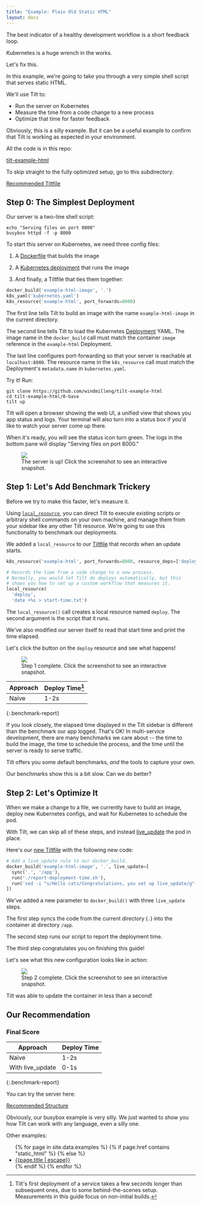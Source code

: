 ```yaml
---
title: "Example: Plain Old Static HTML"
layout: docs
---
```


The best indicator of a healthy development workflow is a short feedback loop.

Kubernetes is a huge wrench in the works.

Let's fix this.

In this example, we're going to take you through a very simple shell script that
serves static HTML.

We'll use Tilt to:

- Run the server on Kubernetes
- Measure the time from a code change to a new process
- Optimize that time for faster feedback

Obviously, this is a silly example. But it can be a useful example to confirm that Tilt is working
as expected in your environment.

All the code is in this repo:

[tilt-example-html](https://github.com/windmilleng/tilt-example-html)

To skip straight to the fully optimized setup, go to this subdirectory:

[Recommended Tiltfile](https://github.com/windmilleng/tilt-example-html/blob/master/2-recommended/Tiltfile)

## Step 0: The Simplest Deployment

Our server is a two-line shell script:

```shell
echo "Serving files on port 8000"
busybox httpd -f -p 8000
```

To start this server on Kubernetes, we need three config files:

1) A [Dockerfile](https://github.com/windmilleng/tilt-example-html/blob/master/0-base/Dockerfile) that builds the image

2) A [Kubernetes deployment](https://github.com/windmilleng/tilt-example-html/blob/master/0-base/kubernetes.yaml) that runs the image

3) And finally, a Tiltfile that ties them together:

```python
docker_build('example-html-image', '.')
k8s_yaml('kubernetes.yaml')
k8s_resource('example-html', port_forwards=8000)
```

The first line tells Tilt to build an image with the name `example-html-image`
in the current directory.

The second line tells Tilt to load the Kubernetes
[Deployment](https://kubernetes.io/docs/concepts/workloads/controllers/deployment/#creating-a-deployment)
YAML. The image name in the `docker_build` call must match the container `image`
reference in the `example-html` Deployment.

The last line configures port-forwarding so that your server is
reachable at `localhost:8000`. The resource name in the `k8s_resource` call
must match the Deployment's `metadata.name` in `kubernetes.yaml`.

Try it! Run:

```
git clone https://github.com/windmilleng/tilt-example-html
cd tilt-example-html/0-base
tilt up
```

Tilt will open a browser showing the web UI, a unified view that shows you app
status and logs. Your terminal will also turn into a status box if you'd like to
watch your server come up there.

When it's ready, you will see the status icon turn green. The logs in the
bottom pane will display "Serving files on port 8000."

<figure>
  <a class="is-image" href="https://cloud.tilt.dev/snapshot/AejkyuULr2AjWu50Eck=">
    <img src="assets/docimg/example-static-html-image-1.png">
  </a>
  <figcaption>The server is up! Click the screenshot to see an interactive snapshot.</figcaption>
</figure>

## Step 1: Let's Add Benchmark Trickery

Before we try to make this faster, let's measure it.

Using [`local_resource`](local_resource.html), you can direct Tilt to execute existing scripts or arbitrary shell commands on your own machine, and manage them from your sidebar like any other Tilt resource. We're going to use this functionality to benchmark our deployments.

We added a `local_resource` to our
[Tiltfile](https://github.com/windmilleng/tilt-example-html/blob/master/1-measured/Tiltfile)
that records when an update starts.

```python
k8s_resource('example-html', port_forwards=8000, resource_deps=['deploy'])

# Records the time from a code change to a new process.
# Normally, you would let Tilt do deploys automatically, but this
# shows you how to set up a custom workflow that measures it.
local_resource(
  'deploy',
  'date +%s > start-time.txt')
```

The `local_resource()` call creates a local resource named `deploy`. The second
argument is the script that it runs.

We've also modified our server itself to read that start time and print the time
elapsed.

Let's click the button on the `deploy` resource and see what happens!

<figure>
  <a class="is-image" href="https://cloud.tilt.dev/snapshot/AcD7yuUL6_d3neimWHk=">
    <img src="assets/docimg/example-static-html-image-2.png">
  </a>
  <figcaption>Step 1 complete. Click the screenshot to see an interactive snapshot.</figcaption>
</figure>

| Approach | Deploy Time[^1] |
|---|---|
| Naive | 1-2s |
{:.benchmark-report}

If you look closely, the elapsed time displayed in the Tilt sidebar is different
than the benchmark our app logged. That's OK! In multi-service development,
there are many benchmarks we care about -- the time to build the image, the time
to schedule the process, and the time until the server is ready to serve
traffic. 

Tilt offers you some default benchmarks, _and_ the tools to capture your own.

Our benchmarks show this is a bit slow. Can we do better?

## Step 2: Let's Optimize It

When we make a change to a file, we currently have to build an image, deploy new Kubernetes configs,
and wait for Kubernetes to schedule the pod.

With Tilt, we can skip all of these steps, and instead
[live_update](live_update_tutorial.html) the pod in place.

Here's our [new Tiltfile](https://github.com/windmilleng/tilt-example-html/blob/master/2-recommended/Tiltfile) 
with the following new code:

```python
# Add a live_update rule to our docker_build.
docker_build('example-html-image', '.', live_update=[
  sync('.', '/app'),
  run('./report-deployment-time.sh'),
  run('sed -i "s/Hello cats/Congratulations, you set up live_update/g" index.html'),
])
```

We've added a new parameter to `docker_build()` with three `live_update` steps.

The first step syncs the code from the current directory (`.`) into the container at directory `/app`.

The second step runs our script to report the deployment time.

The third step congratulates you on finishing this guide!

Let's see what this new configuration looks like in action:

<figure>
  <a class="is-image" href="https://cloud.tilt.dev/snapshot/AZik6-ULEyDHLV-ILmY=">
    <img src="assets/docimg/example-static-html-image-3.png">
  </a>
  <figcaption>Step 2 complete. Click the screenshot to see an interactive snapshot.</figcaption>
</figure>

Tilt was able to update the container in less than a second!

## Our Recommendation

### Final Score

| Approach | Deploy Time |
|---|---|
| Naive | 1-2s |
| With live_update | 0-1s |
{:.benchmark-report}

You can try the server here:

[Recommended Structure](https://github.com/windmilleng/tilt-example-html/blob/master/2-recommended)

Obviously, our busybox example is very silly. We just wanted to show you how
Tilt can work with any language, even a silly one.

Other examples:

<ul>
  {% for page in site.data.examples %}
     {% if page.href contains "static_html" %}
       <!-- skip -->
     {% else %}
        <li><a href="/{{page.href | escape}}">{{page.title | escape}}</a></li>
     {% endif %}
  {% endfor %}
</ul>

[^1]: Tilt's first deployment of a service takes a few seconds longer than subsequent ones, due to some behind-the-scenes setup. Measurements in this guide focus on non-initial builds.
